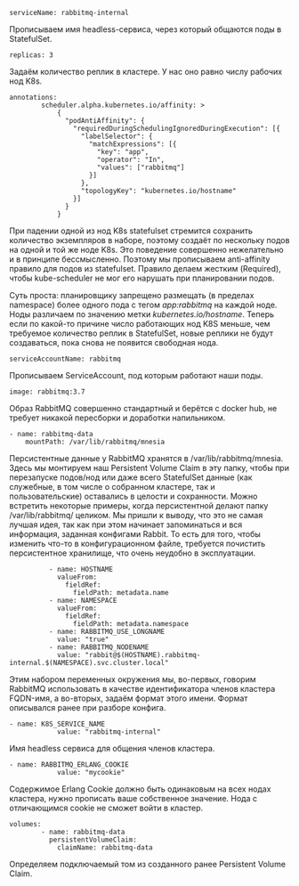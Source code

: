 
```
serviceName: rabbitmq-internal
```

  
Прописываем имя headless-сервиса, через который общаются поды в StatefulSet.  
  

```
replicas: 3
```

  
Задаём количество реплик в кластере. У нас оно равно числу рабочих нод K8s.  
  

```
annotations:
        scheduler.alpha.kubernetes.io/affinity: >
            {
              "podAntiAffinity": {
                "requiredDuringSchedulingIgnoredDuringExecution": [{
                  "labelSelector": {
                    "matchExpressions": [{
                      "key": "app",
                      "operator": "In",
                      "values": ["rabbitmq"]
                    }]
                  },
                  "topologyKey": "kubernetes.io/hostname"
                }]
              }
            }
```

  
При падении одной из нод K8s statefulset стремится сохранить количество экземпляров в наборе, поэтому создаёт по нескольку подов на одной и той же ноде K8s. Это поведение совершенно нежелательно и в принципе бессмысленно. Поэтому мы прописываем anti-affinity правило для подов из statefulset. Правило делаем жестким (Required), чтобы kube-scheduler не мог его нарушать при планировании подов.  
  
Суть проста: планировщику запрещено размещать (в пределах namespace) более одного пода с тегом _app:rabbitmq_ на каждой ноде. Ноды различаем по значению метки _kubernetes.io/hostname_. Теперь если по какой-то причине число работающих нод K8S меньше, чем требуемое количество реплик в StatefulSet, новые реплики не будут создаваться, пока снова не появится свободная нода.  
  

```
serviceAccountName: rabbitmq
```

  
Прописываем ServiceAccount, под которым работают наши поды.  
  

```
image: rabbitmq:3.7
```

  
Образ RabbitMQ совершенно стандартный и берётся с docker hub, не требует никакой пересборки и доработки напильником.  
  

```
- name: rabbitmq-data
    mountPath: /var/lib/rabbitmq/mnesia

```

  
Персистентные данные у RabbitMQ хранятся в /var/lib/rabbitmq/mnesia. Здесь мы монтируем наш Persistent Volume Claim в эту папку, чтобы при перезапуске подов/нод или даже всего StatefulSet данные (как служебные, в том числе о собранном кластере, так и пользовательские) оставались в целости и сохранности. Можно встретить некоторые примеры, когда персистентной делают папку /var/lib/rabbitmq/ целиком. Мы пришли к выводу, что это не самая лучшая идея, так как при этом начинает запоминаться и вся информация, заданная конфигами Rabbit. То есть для того, чтобы изменить что-то в конфигурационном файле, требуется почистить персистентное хранилище, что очень неудобно в эксплуатации.  
  

```
          - name: HOSTNAME
            valueFrom:
              fieldRef:
                fieldPath: metadata.name
          - name: NAMESPACE
            valueFrom:
              fieldRef:
                fieldPath: metadata.namespace
          - name: RABBITMQ_USE_LONGNAME
            value: "true"
          - name: RABBITMQ_NODENAME
            value: "rabbit@$(HOSTNAME).rabbitmq-internal.$(NAMESPACE).svc.cluster.local"

```

  
Этим набором переменных окружения мы, во-первых, говорим RabbitMQ использовать в качестве идентификатора членов кластера FQDN-имя, а во-вторых, задаём формат этого имени. Формат описывался ранее при разборе конфига.  
  

```
- name: K8S_SERVICE_NAME
            value: "rabbitmq-internal"
```

  
Имя headless сервиса для общения членов кластера.  
  

```
- name: RABBITMQ_ERLANG_COOKIE
            value: "mycookie"
```

  
Содержимое Erlang Cookie должно быть одинаковым на всех нодах кластера, нужно прописать ваше собственное значение. Нода с отличающимся cookie не сможет войти в кластер.  
  

```
volumes:
        - name: rabbitmq-data
          persistentVolumeClaim:
            claimName: rabbitmq-data
```

  
Определяем подключаемый том из созданного ранее Persistent Volume Claim.
